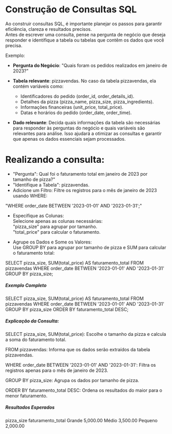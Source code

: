# Construção de Consultas SQL  
Ao construir consultas SQL, é importante planejar os passos para garantir eficiência, clareza e resultados precisos.  
Antes de escrever uma consulta, pense na pergunta de negócio que deseja responder e identifique a tabela ou tabelas que contêm os dados que você precisa.  

Exemplo:
* __Pergunta do Negócio__:
"Quais foram os pedidos realizados em janeiro de 2023?"

* __Tabela relevante__: pizzavendas.
  No caso da tabela pizzavendas, ela contém variáveis como:
  * Identificadores do pedido (order_id, order_details_id).
  * Detalhes da pizza (pizza_name, pizza_size, pizza_ingredients).
  * Informações financeiras (unit_price, total_price).
  * Datas e horários do pedido (order_date, order_time).

* __Dado relevante__: Decida quais informações da tabela são necessárias para responder às perguntas do negócio e quais variáveis são relevantes para análise.
  Isso ajudará a otimizar as consultas e garantir que apenas os dados essenciais sejam processados.


# Realizando a consulta:

* "Pergunta": Qual foi o faturamento total em janeiro de 2023 por tamanho de pizza?"  
* "Identifique a Tabela": pizzavendas.  
* Adicione um Filtro: Filtre os registros para o mês de janeiro de 2023 usando WHERE:

"WHERE order_date BETWEEN '2023-01-01' AND '2023-01-31';"  

* Especifique as Colunas:  
Selecione apenas as colunas necessárias:  
"pizza_size" para agrupar por tamanho.  
"total_price" para calcular o faturamento.  

* Agrupe os Dados e Some os Valores:  
Use GROUP BY para agrupar por tamanho de pizza e SUM para calcular o faturamento total:

SELECT pizza_size, SUM(total_price) AS faturamento_total
FROM pizzavendas
WHERE order_date BETWEEN '2023-01-01' AND '2023-01-31'
GROUP BY pizza_size;

##### Exemplo Completo

SELECT pizza_size, SUM(total_price) AS faturamento_total
FROM pizzavendas
WHERE order_date BETWEEN '2023-01-01' AND '2023-01-31'
GROUP BY pizza_size
ORDER BY faturamento_total DESC;

##### Explicação da Consulta:
SELECT pizza_size, SUM(total_price):
Escolhe o tamanho da pizza e calcula a soma do faturamento total.

FROM pizzavendas:
Informa que os dados serão extraídos da tabela pizzavendas.

WHERE order_date BETWEEN '2023-01-01' AND '2023-01-31':
Filtra os registros apenas para o mês de janeiro de 2023.

GROUP BY pizza_size:
Agrupa os dados por tamanho de pizza.

ORDER BY faturamento_total DESC:
Ordena os resultados do maior para o menor faturamento.

##### Resultados Esperados
pizza_size	faturamento_total
Grande	5,000.00
Médio	3,500.00
Pequeno	2,000.00

